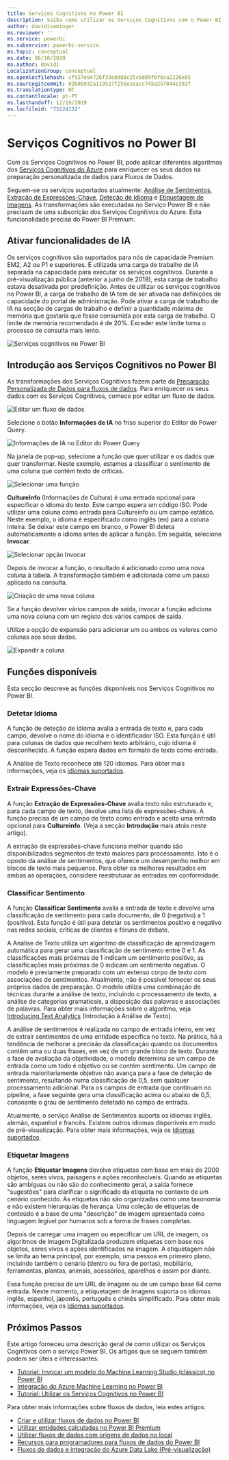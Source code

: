 ```yaml
---
title: Serviços Cognitivos no Power BI
description: Saiba como utilizar os Serviços Cognitivos com o Power BI
author: davidiseminger
ms.reviewer: ''
ms.service: powerbi
ms.subservice: powerbi-service
ms.topic: conceptual
ms.date: 06/10/2019
ms.author: davidi
LocalizationGroup: conceptual
ms.openlocfilehash: cf927e94726f33e8d88c25c6d09f6f0ca2226e05
ms.sourcegitcommit: 02b05932a119527f255e1eacc745a257044e392f
ms.translationtype: HT
ms.contentlocale: pt-PT
ms.lasthandoff: 12/19/2019
ms.locfileid: "75224132"
---
```

# <a name="cognitive-services-in-power-bi"></a>Serviços Cognitivos no Power BI 

Com os Serviços Cognitivos no Power BI, pode aplicar diferentes algoritmos dos [Serviços Cognitivos do Azure](https://azure.microsoft.com/services/cognitive-services/) para enriquecer os seus dados na preparação personalizada de dados para Fluxos de Dados.

Seguem-se os serviços suportados atualmente: [Análise de Sentimentos](https://docs.microsoft.com/azure/cognitive-services/text-analytics/how-tos/text-analytics-how-to-sentiment-analysis), [Extração de Expressões-Chave](https://docs.microsoft.com/azure/cognitive-services/text-analytics/how-tos/text-analytics-how-to-keyword-extraction), [Deteção de Idioma](https://docs.microsoft.com/azure/cognitive-services/text-analytics/how-tos/text-analytics-how-to-language-detection) e [Etiquetagem de Imagens](https://docs.microsoft.com/azure/cognitive-services/computer-vision/concept-tagging-images). As transformações são executadas no Serviço Power BI e não precisam de uma subscrição dos Serviços Cognitivos do Azure. Esta funcionalidade precisa do Power BI Premium.

## <a name="enabling-ai-features"></a>**Ativar funcionalidades de IA**

Os serviços cognitivos são suportados para nós de capacidade Premium EM2, A2 ou P1 e superiores. É utilizada uma carga de trabalho de IA separada na capacidade para executar os serviços cognitivos. Durante a pré-visualização pública (anterior a junho de 2019), esta carga de trabalho estava desativada por predefinição. Antes de utilizar os serviços cognitivos no Power BI, a carga de trabalho de IA tem de ser ativada nas definições de capacidade do portal de administração. Pode ativar a carga de trabalho de IA na secção de cargas de trabalho e definir a quantidade máxima de memória que gostaria que fosse consumida por esta carga de trabalho. O limite de memória recomendado é de 20%. Exceder este limite torna o processo de consulta mais lento.

![Serviços cognitivos no Power BI](media/service-cognitive-services/cognitive-services_01.png)

## <a name="getting-started-with-cognitive-services-in-power-bi"></a>**Introdução aos Serviços Cognitivos no Power BI**

As transformações dos Serviços Cognitivos fazem parte da [Preparação Personalizada de Dados para fluxos de dados](https://powerbi.microsoft.com/blog/introducing-power-bi-data-prep-wtih-dataflows/). Para enriquecer os seus dados com os Serviços Cognitivos, comece por editar um fluxo de dados.

![Editar um fluxo de dados](media/service-cognitive-services/cognitive-services_02.png)

Selecione o botão **Informações de IA** no friso superior do Editor do Power Query.

![Informações de IA no Editor do Power Query](media/service-cognitive-services/cognitive-services_03.png)

Na janela de pop-up, selecione a função que quer utilizar e os dados que quer transformar. Neste exemplo, estamos a classificar o sentimento de uma coluna que contém texto de críticas.

![Selecionar uma função](media/service-cognitive-services/cognitive-services_04.png)

**CultureInfo** (Informações de Cultura) é uma entrada opcional para especificar o idioma do texto. Este campo espera um código ISO. Pode utilizar uma coluna como entrada para Cultureinfo ou um campo estático. Neste exemplo, o idioma é especificado como inglês (en) para a coluna inteira. Se deixar este campo em branco, o Power BI deteta automaticamente o idioma antes de aplicar a função. Em seguida, selecione **Invocar**.

![Selecionar opção Invocar](media/service-cognitive-services/cognitive-services_05.png)

Depois de invocar a função, o resultado é adicionado como uma nova coluna à tabela. A transformação também é adicionada como um passo aplicado na consulta.

![Criação de uma nova coluna](media/service-cognitive-services/cognitive-services_06.png)

Se a função devolver vários campos de saída, invocar a função adiciona uma nova coluna com um registo dos vários campos de saída.

Utilize a opção de expansão para adicionar um ou ambos os valores como colunas aos seus dados.

![Expandir a coluna](media/service-cognitive-services/cognitive-services_07.png)

## <a name="available-functions"></a>**Funções disponíveis**

Esta secção descreve as funções disponíveis nos Serviços Cognitivos no Power BI.

### <a name="detect-language"></a>**Detetar Idioma**

A função de deteção de idioma avalia a entrada de texto e, para cada campo, devolve o nome do idioma e o identificador ISO. Esta função é útil para colunas de dados que recolhem texto arbitrário, cujo idioma é desconhecido. A função espera dados em formato de texto como entrada.

A Análise de Texto reconhece até 120 idiomas. Para obter mais informações, veja os [idiomas suportados](https://docs.microsoft.com/azure/cognitive-services/text-analytics/text-analytics-supported-languages).

### <a name="extract-key-phrases"></a>**Extrair Expressões-Chave**

A função **Extração de Expressões-Chave** avalia texto não estruturado e, para cada campo de texto, devolve uma lista de expressões-chave. A função precisa de um campo de texto como entrada e aceita uma entrada opcional para **Cultureinfo**. (Veja a secção **Introdução** mais atrás neste artigo).

A extração de expressões-chave funciona melhor quando são disponibilizados segmentos de texto maiores para processamento. Isto é o oposto da análise de sentimentos, que oferece um desempenho melhor em blocos de texto mais pequenos. Para obter os melhores resultados em ambas as operações, considere reestruturar as entradas em conformidade.

### <a name="score-sentiment"></a>**Classificar Sentimento**

A função **Classificar Sentimento** avalia a entrada de texto e devolve uma classificação de sentimento para cada documento, de 0 (negativo) a 1 (positivo). Esta função é útil para detetar os sentimentos positivo e negativo nas redes sociais, críticas de clientes e fóruns de debate.

A Análise de Texto utiliza um algoritmo de classificação de aprendizagem automática para gerar uma classificação de sentimento entre 0 e 1. As classificações mais próximas de 1 indicam um sentimento positivo, as classificações mais próximas de 0 indicam um sentimento negativo. O modelo é previamente preparado com um extenso corpo de texto com associações de sentimentos. Atualmente, não é possível fornecer os seus próprios dados de preparação. O modelo utiliza uma combinação de técnicas durante a análise de texto, incluindo o processamento de texto, a análise de categorias gramaticais, a disposição das palavras e associações de palavras. Para obter mais informações sobre o algoritmo, veja [Introducing Text Analytics](https://blogs.technet.microsoft.com/machinelearning/2015/04/08/introducing-text-analytics-in-the-azure-ml-marketplace/) (Introdução à Análise de Texto).

A análise de sentimentos é realizada no campo de entrada inteiro, em vez de extrair sentimentos de uma entidade específica no texto. Na prática, há a tendência de melhorar a precisão da classificação quando os documentos contêm uma ou duas frases, em vez de um grande bloco de texto. Durante a fase de avaliação da objetividade, o modelo determina se um campo de entrada como um todo é objetivo ou se contém sentimento. Um campo de entrada maioritariamente objetivo não avança para a fase de deteção de sentimento, resultando numa classificação de 0,5, sem qualquer processamento adicional. Para os campos de entrada que continuam no pipeline, a fase seguinte gera uma classificação acima ou abaixo de 0,5, consoante o grau de sentimento detetado no campo de entrada.

Atualmente, o serviço Análise de Sentimentos suporta os idiomas inglês, alemão, espanhol e francês. Existem outros idiomas disponíveis em modo de pré-visualização. Para obter mais informações, veja os [Idiomas suportados](https://docs.microsoft.com/azure/cognitive-services/text-analytics/text-analytics-supported-languages).

### <a name="tag-images"></a>**Etiquetar Imagens**

A função **Etiquetar Imagens** devolve etiquetas com base em mais de 2000 objetos, seres vivos, paisagens e ações reconhecíveis. Quando as etiquetas são ambíguas ou não são do conhecimento geral, a saída fornece "sugestões" para clarificar o significado da etiqueta no contexto de um cenário conhecido. As etiquetas não são organizadas como uma taxonomia e não existem hierarquias de herança. Uma coleção de etiquetas de conteúdo é a base de uma "descrição" de imagem apresentada como linguagem legível por humanos sob a forma de frases completas.

Depois de carregar uma imagem ou especificar um URL de imagem, os algoritmos de Imagem Digitalizada produzem etiquetas com base nos objetos, seres vivos e ações identificados na imagem. A etiquetagem não se limita ao tema principal, por exemplo, uma pessoa em primeiro plano, incluindo também o cenário (dentro ou fora de portas), mobiliário, ferramentas, plantas, animais, acessórios, aparelhos e assim por diante.

Essa função precisa de um URL de imagem ou de um campo base 64 como entrada. Neste momento, a etiquetagem de imagens suporta os idiomas inglês, espanhol, japonês, português e chinês simplificado. Para obter mais informações, veja os [Idiomas suportados](https://docs.microsoft.com/rest/api/cognitiveservices/computervision/tagimage/tagimage#uri-parameters).

## <a name="next-steps"></a>Próximos Passos

Este artigo forneceu uma descrição geral de como utilizar os Serviços Cognitivos com o serviço Power BI. Os artigos que se seguem também podem ser úteis e interessantes. 

* [Tutorial: Invocar um modelo do Machine Learning Studio (clássico) no Power BI](service-tutorial-invoke-machine-learning-model.md)
* [Integração do Azure Machine Learning no Power BI](service-machine-learning-integration.md)
* [Tutorial: Utilizar os Serviços Cognitivos no Power BI](service-tutorial-use-cognitive-services.md)


Para obter mais informações sobre fluxos de dados, leia estes artigos:
* [Criar e utilizar fluxos de dados no Power BI](service-dataflows-create-use.md)
* [Utilizar entidades calculadas no Power BI Premium](service-dataflows-computed-entities-premium.md)
* [Utilizar fluxos de dados com origens de dados no local](service-dataflows-on-premises-gateways.md)
* [Recursos para programadores para fluxos de dados do Power BI](service-dataflows-developer-resources.md)
* [Fluxos de dados e integração do Azure Data Lake (Pré-visualização)](service-dataflows-azure-data-lake-integration.md)